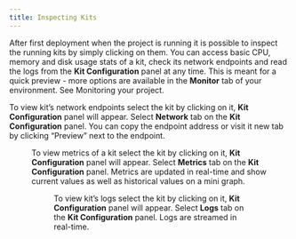 ```yaml
---
title: Inspecting Kits
---
```


After first deployment when the project is running it is possible to inspect the running kits by simply clicking on them. You can access basic CPU, memory and disk usage stats of a kit, check its network endpoints and read the logs from the **Kit Configuration** panel at any time. This is meant for a quick preview - more options are available in the **Monitor** tab of your environment. See Monitoring your project.

To view kit’s network endpoints select the kit by clicking on it, **Kit Configuration** panel will appear. Select **Network** tab on the **Kit Configuration** panel. You can copy the endpoint address or visit it new tab by clicking “Preview” next to the endpoint.

<Figure src="/img/docs/gui/gui12.png" />

To view metrics of a kit select the kit by clicking on it, **Kit Configuration** panel will appear. Select **Metrics** tab on the **Kit Configuration** panel. Metrics are updated in real-time and show current values as well as historical values on a mini graph.

<Figure src="/img/docs/gui/gui20.png" />

To view kit’s logs select the kit by clicking on it, **Kit Configuration** panel will appear. Select **Logs** tab on the **Kit Configuration** panel. Logs are streamed in real-time.

<Figure src="/img/docs/gui/gui24.png" />
